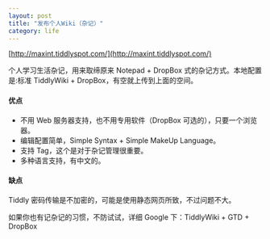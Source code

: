 ```yaml
---
layout: post
title: "发布个人Wiki（杂记）"
category: life
---
```


[http://maxint.tiddlyspot.com/](http://maxint.tiddlyspot.com/) 

个人学习生活杂记，用来取缔原来 Notepad + DropBox 式的杂记方式。本地配置是:标准 TiddlyWiki + DropBox，有空就上传到上面的空间。


#### 优点 ####
*    不用 Web 服务器支持，也不用专用软件（DropBox 可选的），只要一个浏览器。
*    编辑配置简单，Simple Syntax + Simple MakeUp Language。
*    支持 Tag，这个是对于杂记管理很重要。
*    多种语言支持，有中文的。



#### 缺点 ####

Tiddly 密码传输是不加密的，可能是使用静态网页所致，不过问题不大。

如果你也有记杂记的习惯，不防试试，详细 Google 下：TiddlyWiki + GTD + DropBox
